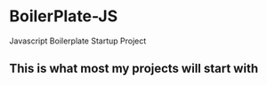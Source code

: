 # BoilerPlate-JS
Javascript Boilerplate Startup Project


## This is what most my projects will start with